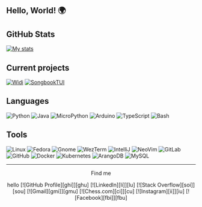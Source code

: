 ## Hello, World! 🌍

## GitHub Stats
[![My stats](https://github-readme-stats.vercel.app/api?username=valentingregoire&show_icons=true&theme=github_dark_dimmed&hide_border=true)](https://github.com/valentingregoire)

## Current projects
[![Widi](https://github-readme-stats.vercel.app/api/pin/?username=valentingregoire&repo=Widi&theme=github_dark_dimmed&hide_border=true)](https://github.com/valentingregoire/Widi)
[![SongbookTUI](https://github-readme-stats.vercel.app/api/pin/?username=valentingregoire&repo=SongbookTUI&theme=github_dark_dimmed&hide_border=true)](https://github.com/valentingregoire/SongbookTUI)

## Languages

![Python](https://img.shields.io/badge/Python-3776AB?style=for-the-badge&logo=python&logoColor=white)
![Java](https://img.shields.io/badge/%E2%98%95%20Java-3178C6?style=for-the-badge&logoColor=white)
![MicroPython](https://img.shields.io/badge/MicroPython-2B2728?style=for-the-badge&logo=micropython&logoColor=white)
![Arduino](https://img.shields.io/badge/Arduino-00878F?style=for-the-badge&logo=arduino&logoColor=white)
![TypeScript](https://img.shields.io/badge/TypeScript-3178C6?style=for-the-badge&logo=typescript&logoColor=white)
![Bash](https://img.shields.io/badge/Bash-4EAA25?style=for-the-badge&logo=gnubash&logoColor=white)



## Tools
![Linux](https://img.shields.io/badge/-Linux-333333?style=for-the-badge&logo=linux&logoColor=cccccc)
![Fedora](https://img.shields.io/badge/Fedora-51A2DA?style=for-the-badge&logo=fedora&logoColor=white)
![Gnome](https://img.shields.io/badge/Gnome-4A86CF?style=for-the-badge&logo=gnome&logoColor=white)
![WezTerm](https://img.shields.io/badge/WezTerm-4E49EE?style=for-the-badge&logo=wezterm&logoColor=white)
![IntelliJ](https://img.shields.io/badge/IntelliJ-000000?style=for-the-badge&logo=intellijidea&logoColor=white)
![NeoVim](https://img.shields.io/badge/Neovim-57A143?style=for-the-badge&logo=neovim&logoColor=white)
![GitLab](https://img.shields.io/badge/GitLab-FC6D26?style=for-the-badge&logo=gitlab&logoColor=white)
![GitHub](https://img.shields.io/badge/GitHub-181717?style=for-the-badge&logo=github&logoColor=white)
![Docker](https://img.shields.io/badge/Docker-2496ED?style=for-the-badge&logo=docker&logoColor=white)
![Kubernetes](https://img.shields.io/badge/Kubernetes-326CE5?style=for-the-badge&logo=kubernetes&logoColor=white)
![ArangoDB](https://img.shields.io/badge/ArangoDB-DDE072?style=for-the-badge&logo=arangodb&logoColor=black)
![MySQL](https://img.shields.io/badge/MySQL-4479A1?style=for-the-badge&logo=mysql&logoColor=white)




***

<p align="center">
  Find me
</p>
<p align="center">
  hello
  [![GitHub Profile][ghi]][ghu]
  [![LinkedIn][li]][lu]
  [![Stack Overflow][soi]][sou]
  [![Gmail][gmi]][gmu]
  [![Chess.com][ci]][cu]
  [![Instagram][ii]][iu]
  [![Facebook][fbi]][fbu]

</p>

[ghi]:  https://img.shields.io/badge/GitHub-181717?style=for-the-badge&logo=github
[ghu]:  https://github.com/valentingregoire
[li]:   https://img.shields.io/badge/LinkedIn-0077b5?style=for-the-badge&logo=linkedin
[lu]:   https://www.linkedin.com/in/valenting/
[soi]:  https://img.shields.io/badge/Stack%20Overflow-F58025?style=for-the-badge&logo=stackoverflow&logoColor=white
[sou]:  https://stackoverflow.com/users/2469425/valentin-gr%c3%a9goire?tab=profile
[gmi]:  https://img.shields.io/badge/Gmail-EA4335?style=for-the-badge&logo=gmail&logoColor=white
[gmu]:  mailto:valentin.gregoire@gmail.com
[ci]:   https://img.shields.io/badge/Chess.com-81B64C?style=for-the-badge&logo=chessdotcom&logoColor=white
[cu]:   https://www.chess.com/member/mathvalg
[ii]:   https://img.shields.io/badge/Instagram-FF0069?style=for-the-badge&logo=instagram&logoColor=white
[iu]:   https://www.instagram.com/tennegregoire/
[fbi]:  https://img.shields.io/badge/Facebook-0866FF?style=for-the-badge&logo=facebook&logoColor=white
[fbu]:  https://www.facebook.com/Thanaatos/


